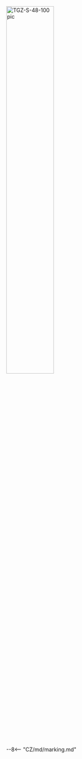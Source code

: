 <img src="../../../../../source/common/img/photo_TGZ-S-48-100_250.webp" alt="TGZ-S-48-100 pic" style="width:50%;">

--8<-- "CZ/md/marking.md"
